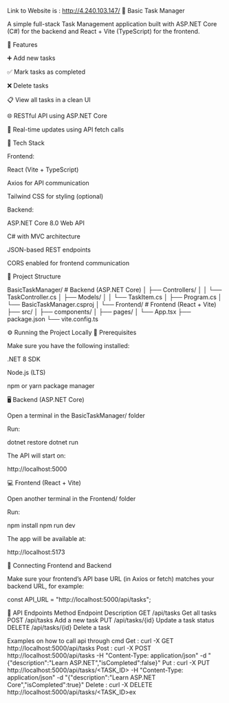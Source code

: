 Link  to Website is : http://4.240.103.147/
📝 Basic Task Manager

A simple full-stack Task Management application built with ASP.NET Core (C#) for the backend and React + Vite (TypeScript) for the frontend.

🚀 Features

➕ Add new tasks

✅ Mark tasks as completed

❌ Delete tasks

📋 View all tasks in a clean UI

🌐 RESTful API using ASP.NET Core

🔄 Real-time updates using API fetch calls

🧩 Tech Stack

Frontend:

React (Vite + TypeScript)

Axios for API communication

Tailwind CSS for styling (optional)

Backend:

ASP.NET Core 8.0 Web API

C# with MVC architecture

JSON-based REST endpoints

CORS enabled for frontend communication

📁 Project Structure

BasicTaskManager/            # Backend (ASP.NET Core)
│   ├── Controllers/
│   │   └── TaskController.cs
│   ├── Models/
│   │   └── TaskItem.cs
│   ├── Program.cs
│   └── BasicTaskManager.csproj
│
└── Frontend/                    # Frontend (React + Vite)
    ├── src/
    │   ├── components/
    │   ├── pages/
    │   └── App.tsx
    ├── package.json
    └── vite.config.ts

⚙️ Running the Project Locally
🧠 Prerequisites

Make sure you have the following installed:

.NET 8 SDK

Node.js (LTS)

npm or yarn package manager

🖥️ Backend (ASP.NET Core)

Open a terminal in the BasicTaskManager/ folder

Run:

dotnet restore
dotnet run


The API will start on:

http://localhost:5000

💻 Frontend (React + Vite)

Open another terminal in the Frontend/ folder

Run:

npm install
npm run dev


The app will be available at:

http://localhost:5173

🔗 Connecting Frontend and Backend

Make sure your frontend’s API base URL (in Axios or fetch) matches your backend URL, for example:

const API_URL = "http://localhost:5000/api/tasks";

🧪 API Endpoints
Method Endpoint Description
GET	/api/tasks Get all tasks
POST /api/tasks Add a new task
PUT	/api/tasks/{id} Update a task status
DELETE /api/tasks/{id} Delete a task

Examples on how to call api through cmd
Get : curl -X GET http://localhost:5000/api/tasks
Post : curl -X POST http://localhost:5000/api/tasks -H "Content-Type: application/json" -d "{\"description\":\"Learn ASP.NET\",\"isCompleted\":false}"
Put : curl -X PUT http://localhost:5000/api/tasks/<TASK_ID> -H "Content-Type: application/json" -d "{\"description\":\"Learn ASP.NET Core\",\"isCompleted\":true}"
Delete : curl -X DELETE http://localhost:5000/api/tasks/<TASK_ID>ex

